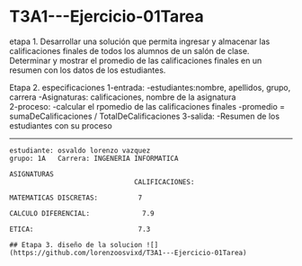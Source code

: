 # T3A1---Ejercicio-01Tarea

etapa 1.
Desarrollar una solución que permita ingresar y almacenar las calificaciones finales de todos los alumnos de un salón de clase. Determinar y mostrar el promedio de las calificaciones finales en un resumen con los datos de los estudiantes.


Etapa 2. especificaciones 
1-entrada:
-estudiantes:nombre, apellidos, grupo, carrera 
-Asignaturas: calificaciones, nombre de la asignatura  
2-proceso:
  -calcular el rpomedio de las calificaciones finales 
  -promedio = sumaDeCalificaciones / TotalDeCalificaciones 
  3-salida: 
  -Resumen de los estudiantes con su proceso 
  
  
  --------------------------------------------------------------------
    estudiante: osvaldo lorenzo vazquez 
    grupo: 1A   Carrera: INGENERIA INFORMATICA 
    
    ASIGNATURAS 
                                   CALIFICACIONES:
                                   
    MATEMATICAS DISCRETAS:          7 
    
    CALCULO DIFERENCIAL:             7.9 
    
    ETICA:                          7.3
    
    ## Etapa 3. diseño de la solucion ![](https://github.com/lorenzoosvixd/T3A1---Ejercicio-01Tarea)
    
